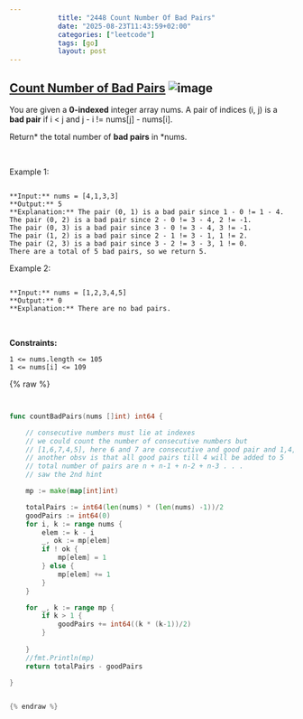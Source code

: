 ```yaml
---
            title: "2448 Count Number Of Bad Pairs"
            date: "2025-08-23T11:43:59+02:00"
            categories: ["leetcode"]
            tags: [go]
            layout: post
---
```

            
## [Count Number of Bad Pairs](https://leetcode.com/problems/count-number-of-bad-pairs) ![image](https://img.shields.io/badge/Difficulty-Medium-orange)

You are given a **0-indexed** integer array nums. A pair of indices (i, j) is a **bad pair** if i < j and j - i != nums[j] - nums[i].

Return* the total number of **bad pairs** in *nums.

 

Example 1:

```

**Input:** nums = [4,1,3,3]
**Output:** 5
**Explanation:** The pair (0, 1) is a bad pair since 1 - 0 != 1 - 4.
The pair (0, 2) is a bad pair since 2 - 0 != 3 - 4, 2 != -1.
The pair (0, 3) is a bad pair since 3 - 0 != 3 - 4, 3 != -1.
The pair (1, 2) is a bad pair since 2 - 1 != 3 - 1, 1 != 2.
The pair (2, 3) is a bad pair since 3 - 2 != 3 - 3, 1 != 0.
There are a total of 5 bad pairs, so we return 5.

```

Example 2:

```

**Input:** nums = [1,2,3,4,5]
**Output:** 0
**Explanation:** There are no bad pairs.

```

 

**Constraints:**

	1 <= nums.length <= 105
	1 <= nums[i] <= 109

{% raw %}


```go


func countBadPairs(nums []int) int64 {

    // consecutive numbers must lie at indexes
    // we could count the number of consecutive numbers but 
    // [1,6,7,4,5], here 6 and 7 are consecutive and good pair and 1,4,5 are another good pairs
    // another obsv is that all good pairs till 4 will be added to 5
    // total number of pairs are n + n-1 + n-2 + n-3 . . .
    // saw the 2nd hint

    mp := make(map[int]int)

    totalPairs := int64(len(nums) * (len(nums) -1))/2
    goodPairs := int64(0)
    for i, k := range nums {
        elem := k - i
        _, ok := mp[elem]
        if ! ok {
            mp[elem] = 1
        } else {
            mp[elem] += 1
        }
    }

    for _, k := range mp {
        if k > 1 {
            goodPairs += int64((k * (k-1))/2)
        }
        
    }
    //fmt.Println(mp)
    return totalPairs - goodPairs

}


{% endraw %}
```
